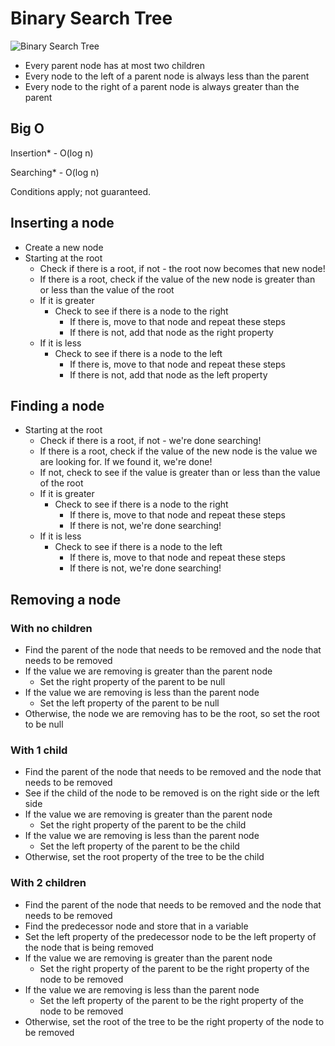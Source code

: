 # Binary Search Tree

![Binary Search Tree](http://www.questionsolves.com/Website-Content/image/BinaryTree10.jpg)

- Every parent node has at most two children
- Every node to the left of a parent node is always less than the parent
- Every node to the right of a parent node is always greater than the parent

## Big O

Insertion\* - O(log n)

Searching\* - O(log n)

Conditions apply; not guaranteed.

## Inserting a node

- Create a new node
- Starting at the root
  - Check if there is a root, if not - the root now becomes that new node!
  - If there is a root, check if the value of the new node is greater than or less than the value of the root
  - If it is greater
    - Check to see if there is a node to the right
      - If there is, move to that node and repeat these steps
      - If there is not, add that node as the right property
  - If it is less
    - Check to see if there is a node to the left
      - If there is, move to that node and repeat these steps
      - If there is not, add that node as the left property

## Finding a node

- Starting at the root
  - Check if there is a root, if not - we're done searching!
  - If there is a root, check if the value of the new node is the value we are looking for. If we found it, we're done!
  - If not, check to see if the value is greater than or less than the value of the root
  - If it is greater
    - Check to see if there is a node to the right
      - If there is, move to that node and repeat these steps
      - If there is not, we're done searching!
  - If it is less
    - Check to see if there is a node to the left
      - If there is, move to that node and repeat these steps
      - If there is not, we're done searching!

## Removing a node

### With no children

- Find the parent of the node that needs to be removed and the node that needs to be removed
- If the value we are removing is greater than the parent node
  - Set the right property of the parent to be null
- If the value we are removing is less than the parent node​
  - Set the left property of the parent to be null
- Otherwise, the node we are removing has to be the root, so set the root to be null

### With 1 child

- Find the parent of the node that needs to be removed and the node that needs to be removed
- See if the child of the node to be removed is on the right side or the left side
- If the value we are removing is greater than the parent node​​
  - Set the right property of the parent to be the child
- If the value we are removing is less than the parent node​
  - Set the left property of the parent to be the child
- Otherwise, set the root property of the tree to be the child

### With 2 children

- Find the parent of the node that needs to be removed and the node that needs to be removed
- Find the predecessor node and store that in a variable
- Set the left property of the predecessor node to be the left property of the node that is being removed
- If the value we are removing is greater than the parent node​​
  - Set the right property of the parent to be the right property of the node to be removed
- If the value we are removing is less than the parent node​
  - Set the left property of the parent to be the right property of the node to be removed
- Otherwise, set the root of the tree to be the right property of the node to be removed
